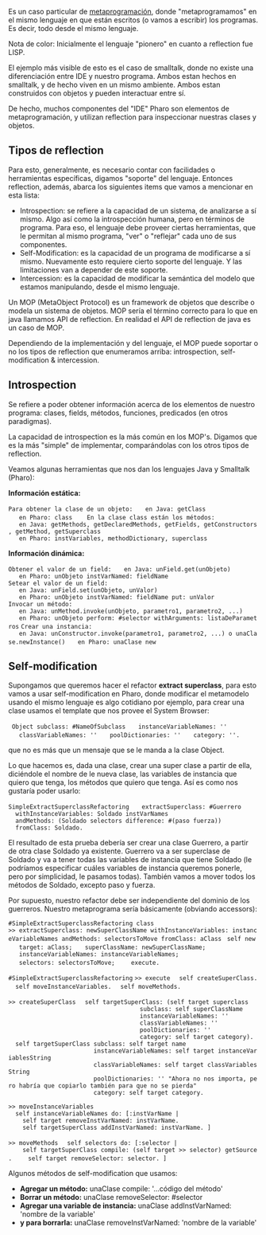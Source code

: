 Es un caso particular de [metaprogramación](metaprogramacion.md), donde "metaprogramamos" en el mismo lenguaje en que están escritos (o vamos a escribir) los programas. Es decir, todo desde el mismo lenguaje.

Nota de color: Inicialmente el lenguaje "pionero" en cuanto a reflection fue LISP.

El ejemplo más visible de esto es el caso de smalltalk, donde no existe una diferenciación entre IDE y nuestro programa. Ambos estan hechos en smalltalk, y de hecho viven en un mismo ambiente. Ambos estan construidos con objetos y pueden interactuar entre sí.

De hecho, muchos componentes del "IDE" Pharo son elementos de metaprogramación, y utilizan reflection para inspeccionar nuestras clases y objetos.

Tipos de reflection
-------------------

Para esto, generalmente, es necesario contar con facilidades o herramientas específicas, digamos "soporte" del lenguaje. Entonces reflection, además, abarca los siguientes items que vamos a mencionar en esta lista:

-   Introspection: se refiere a la capacidad de un sistema, de analizarse a sí mismo. Algo así como la introspección humana, pero en términos de programa. Para eso, el lenguaje debe proveer ciertas herramientas, que le permitan al mismo programa, "ver" o "reflejar" cada uno de sus componentes.
-   Self-Modification: es la capacidad de un programa de modificarse a sí mismo. Nuevamente esto requiere cierto soporte del lenguaje. Y las limitaciones van a depender de este soporte.
-   Intercession: es la capacidad de modificar la semántica del modelo que estamos manipulando, desde el mismo lenguaje.

Un MOP (MetaObject Protocol) es un framework de objetos que describe o modela un sistema de objetos. MOP sería el término correcto para lo que en java llamamos API de reflection. En realidad el API de reflection de java es un caso de MOP.

Dependiendo de la implementación y del lenguaje, el MOP puede soportar o no los tipos de reflection que enumeramos arriba: introspection, self-modification & intercession.

Introspection
-------------

Se refiere a poder obtener información acerca de los elementos de nuestro programa: clases, fields, métodos, funciones, predicados (en otros paradigmas).

La capacidad de introspection es la más común en los MOP's. Digamos que es la más "simple" de implementar, comparándolas con los otros tipos de reflection.

Veamos algunas herramientas que nos dan los lenguajes Java y Smalltalk (Pharo):

**Información estática:**

`Para obtener la clase de un objeto:`
`   en Java: getClass`
`   en Pharo: class`
`   `
`En la clase class están los métodos:`
`   en Java: getMethods, getDeclaredMethods, getFields, getConstructors, getMethod, getSuperclass`
`   en Pharo: instVariables, methodDictionary, superclass`

**Información dinámica:**

`Obtener el valor de un field:`
`   en Java: unField.get(unObjeto)`
`   en Pharo: unObjeto instVarNamed: fieldName`
`Setear el valor de un field:`
`   en Java: unField.set(unObjeto, unValor)`
`   en Pharo: unObjeto instVarNamed: fieldName put: unValor`
`Invocar un método:`
`   en Java: unMethod.invoke(unObjeto, parametro1, parametro2, ...)`
`   en Pharo: unObjeto perform: #selector withArguments: listaDeParametros`
`Crear una instancia:`
`   en Java: unConstructor.invoke(parametro1, parametro2, ...) o unaClase.newInstance()`
`   en Pharo: unaClase new    `

Self-modification
-----------------

Supongamos que queremos hacer el refactor **extract superclass**, para esto vamos a usar self-modification en Pharo, donde modificar el metamodelo usando el mismo lenguaje es algo cotidiano por ejemplo, para crear una clase usamos el template que nos provee el System Browser:

` Object subclass: #NameOfSubclass`
`   instanceVariableNames: ''`
`   classVariableNames: ''`
`   poolDictionaries: ''`
`   category: ''.`

que no es más que un mensaje que se le manda a la clase Object.

Lo que hacemos es, dada una clase, crear una super clase a partir de ella, diciéndole el nombre de le nueva clase, las variables de instancia que quiero que tenga, los métodos que quiero que tenga. Así es como nos gustaría poder usarlo:

`SimpleExtractSuperclassRefactoring `
`  extractSuperclass: #Guerrero`
`  withInstanceVariables: Soldado instVarNames`
`  andMethods: (Soldado selectors difference: #(paso fuerza))`
`  fromClass: Soldado.`

El resultado de esta prueba debería ser crear una clase Guerrero, a partir de otra clase Soldado ya existente. Guerrero va a ser superclase de Soldado y va a tener todas las variables de instancia que tiene Soldado (le podríamos especificar cuáles variables de instancia queremos ponerle, pero por simplicidad, le pasamos todas). También vamos a mover todos los métodos de Soldado, excepto paso y fuerza.

Por supuesto, nuestro refactor debe ser independiente del dominio de los guerreros. Nuestro metaprograma sería básicamente (obviando accessors):

`#SimpleExtractSuperclassRefactoring class`
`>> extractSuperclass: newSuperClassName withInstanceVariables: instanceVariableNames andMethods: selectorsToMove fromClass: aClass`
` self new`
`   target: aClass;`
`   superClassName: newSuperClassName;`
`   instanceVariableNames: instanceVariableNames;`
`   selectors: selectorsToMove; `
`   execute.`

`#SimpleExtractSuperclassRefactoring`
`>> execute`
`  self createSuperClass.`
`  self moveInstanceVariables.`
`  self moveMethods.`

`>> createSuperClass`
`  self targetSuperClass: (self target superclass`
`                                     subclass: self superClassName`
`                                     instanceVariableNames: ''`
`                                     classVariableNames: ''`
`                                     poolDictionaries: ''`
`                                     category: self target category).`
`  self targetSuperClass subclass: self target name`
`                        instanceVariableNames: self target instanceVariablesString`
`                        classVariableNames: self target classVariablesString`
`                        poolDictionaries: '' "Ahora no nos importa, pero habría que copiarlo también para que no se pierda"`
`                        category: self target category.`

`>> moveInstanceVariables`
`  self instanceVariableNames do: [:instVarName |`
`    self target removeInstVarNamed: instVarName.`
`    self targetSuperClass addInstVarNamed: instVarName. ]`

`>> moveMethods`
`  self selectors do: [:selector |`
`    self targetSuperClass compile: (self target >> selector) getSource.`
`    self target removeSelector: selector. ]`
` `

Algunos métodos de self-modification que usamos:

-   **Agregar un método:** unaClase compile: '...código del método'
-   **Borrar un método:** unaClase removeSelector: \#selector
-   **Agregar una variable de instancia:** unaClase addInstVarNamed: 'nombre de la variable'
-   **y para borrarla:** unaClase removeInstVarNamed: 'nombre de la variable'

